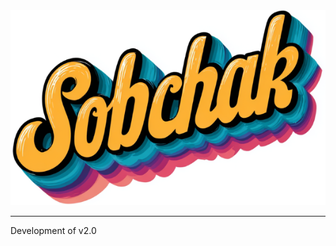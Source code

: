 <!-- u251003-->

<div align="center">

  <picture>
    <source media="(prefers-color-scheme: dark)" srcset="https://github.com/APrettyCoolProgram/sobchak/blob/main/.github/img/logo/sobchak-dark-587x363.png">
    <source media="(prefers-color-scheme: light)" srcset="https://github.com/APrettyCoolProgram/sobchak/blob/main/.github/img/logo/sobchak-light-587x363.png">
    <img alt="Fallback image description" src="https://github.com/APrettyCoolProgram/sobchak/blob/main/.github/img/logo/sobchak-light-587x363.png">
  </picture>

</div>

***

Development of v2.0